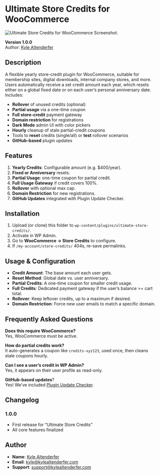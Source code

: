 # Ultimate Store Credits for WooCommerce

![Ultimate Store Credits for WooCommerce Screenshot.](https://kylealtenderfer.com/github/ultimate-store-credits-kyle-altenderfer-v1.png)

**Version 1.0.0**  
Author: [Kyle Altenderfer](https://kylealtenderfer.com)

## Description

A flexible yearly store-credit plugin for WooCommerce, suitable for membership sites, digital downloads, internal company stores, and more. Users automatically receive a set credit amount each year, which resets either on a global fixed date or on each user’s personal anniversary date. Includes:

- **Rollover** of unused credits (optional)  
- **Partial usage** via a one-time coupon  
- **Full store-credit** payment gateway  
- **Domain restriction** for registrations  
- **Dark Mode** admin UI with color pickers  
- **Hourly** cleanup of stale partial-credit coupons  
- Tools to **reset** credits (single/all) or **test** rollover scenarios  
- **GitHub-based** plugin updates

## Features

1. **Yearly Credits**: Configurable amount (e.g. \$400/year).  
2. **Fixed or Anniversary** resets.  
3. **Partial Usage**: one-time coupon for partial credit.  
4. **Full Usage Gateway** if credit covers 100%.  
5. **Rollover** with optional max cap.  
6. **Domain Restriction** for new registrations.  
7. **GitHub Updates** integrated with Plugin Update Checker.

## Installation

1. Upload (or clone) this folder to `wp-content/plugins/ultimate-store-credits/`.  
2. Activate in WP Admin.  
3. Go to **WooCommerce → Store Credits** to configure.  
4. If `/my-account/store-credits/` 404s, re-save permalinks.

## Usage & Configuration

- **Credit Amount**: The base amount each user gets.  
- **Reset Method**: Global date vs. user anniversary.  
- **Partial Credits**: A one-time coupon for smaller credit usage.  
- **Full Credits**: Dedicated payment gateway if the user’s balance >= cart total.  
- **Rollover**: Keep leftover credits, up to a maximum if desired.  
- **Domain Restriction**: Force new user emails to match a specific domain.

## Frequently Asked Questions

**Does this require WooCommerce?**  
Yes, WooCommerce must be active.

**How do partial credits work?**  
It auto-generates a coupon like `credits-xyz123`, used once, then cleans stale coupons hourly.

**Can I see a user’s credit in WP Admin?**  
Yes, it appears on their user profile as read-only.

**GitHub-based updates**?  
Yes! We’ve included [Plugin Update Checker](https://github.com/YahnisElsts/plugin-update-checker).

## Changelog

### 1.0.0
- First release for “Ultimate Store Credits”
- All core features finalized

## Author

- **Name**: [Kyle Altenderfer](https://kylealtenderfer.com)  
- **Email**: kyle@kylealtenderfer.com  
- **Support**: support@kylealtenderfer.com

